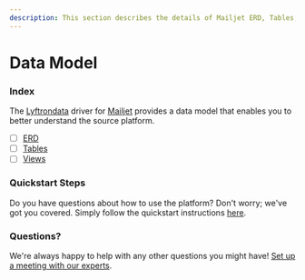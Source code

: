 ```yaml
---
description: This section describes the details of Mailjet ERD, Tables, and Views.
---
```


# Data Model

### Index

The  [Lyftrondata](https://www.lyftrondata.com/) driver for [Mailjet](https://www.lyftrondata.com/integration/marketing-analytics/mailjet/) provides a data model that enables you to better understand the source platform.

* [ ] [ERD](erd.md)
* [ ] [Tables](tables.md)
* [ ] [Views](views.md)

### Quickstart Steps

Do you have questions about how to use the platform? Don't worry; we've got you covered. Simply follow the quickstart instructions [here](../README.md).


### Questions? <a href="#questions" id="questions"></a>

We're always happy to help with any other questions you might have! [Set up a meeting with our experts](https://www.lyftrondata.com/book-a-meeting/).

